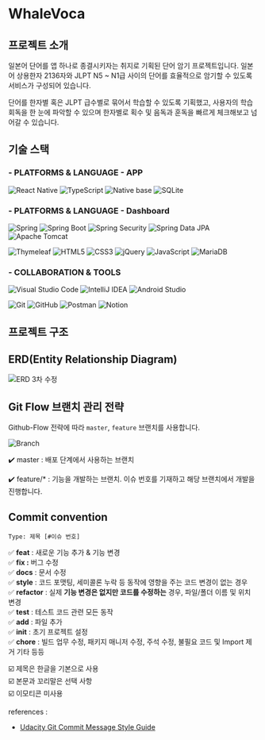 # WhaleVoca

## 프로젝트 소개

일본어 단어를 앱 하나로 종결시키자는 취지로 기획된 단어 암기 프로젝트입니다.
일본어 상용한자 2136자와 JLPT N5 ~ N1급 사이의 단어를 효율적으로 암기할 수 있도록 서비스가 구성되어 있습니다.

단어를 한자별 혹은 JLPT 급수별로 묶어서 학습할 수 있도록 기획했고, 사용자의 학습 회독을 한 눈에 파악할 수 있으며
한자별로 획수 및 음독과 훈독을 빠르게 체크해보고 넘어갈 수 있습니다.

## 기술 스택


### - PLATFORMS & LANGUAGE - APP
![React Native](https://img.shields.io/badge/React%20Native-61DAFB.svg?&style=for-the-badge&logo=React&logoColor=white)
![TypeScript](https://img.shields.io/badge/TypeScript-3178C6.svg?&style=for-the-badge&logo=TypeScript&logoColor=white)
![Native base](https://img.shields.io/badge/Nativebase-65ADF1.svg?&style=for-the-badge&logo=NativeScript&logoColor=white)
![SQLite](https://img.shields.io/badge/SQLite-003B57.svg?&style=for-the-badge&logo=SQLite&logoColor=white)

### - PLATFORMS & LANGUAGE - Dashboard
![Spring](https://img.shields.io/badge/Spring-6DB33F.svg?&style=for-the-badge&logo=Spring&logoColor=white)
![Spring Boot](https://img.shields.io/badge/Spring%20Boot-6DB33F.svg?&style=for-the-badge&logo=Spring%20Boot&logoColor=white)
![Spring Security](https://img.shields.io/badge/Spring%20Security-6DB33F.svg?&style=for-the-badge&logo=Spring%20Security&logoColor=white)
![Spring Data JPA](https://img.shields.io/badge/Spring%20Data%20JPA-6DB33F.svg?&style=for-the-badge&logo=Jameson&logoColor=white)
![Apache Tomcat](https://img.shields.io/badge/Apache%20Tomcat-F8DC75.svg?&style=for-the-badge&logo=Apache%20Tomcat&logoColor=white)

![Thymeleaf](https://img.shields.io/badge/Thymeleaf-005F0F.svg?&style=for-the-badge&logo=Thymeleaf&logoColor=white)
![HTML5](https://img.shields.io/badge/HTML5-E34F26.svg?&style=for-the-badge&logo=HTML5&logoColor=white)
![CSS3](https://img.shields.io/badge/CSS3-1572B6.svg?&style=for-the-badge&logo=CSS3&logoColor=white)
![jQuery](https://img.shields.io/badge/jQuery-0769AD.svg?&style=for-the-badge&logo=jQuery&logoColor=white)
![JavaScript](https://img.shields.io/badge/JavaScript-F7DF1E.svg?&style=for-the-badge&logo=JavaScript&logoColor=white)
![MariaDB](https://img.shields.io/badge/MariaDB-003545.svg?&style=for-the-badge&logo=MariaDB&logoColor=white)

### - COLLABORATION & TOOLS

![Visual Studio Code](https://img.shields.io/badge/Visual%20Studio%20Code-007ACC.svg?&style=for-the-badge&logo=Visual%20Studio%20Code&logoColor=white)
![IntelliJ IDEA](https://img.shields.io/badge/IntelliJ%20IDEA-0071C5.svg?&style=for-the-badge&logo=IntelliJ%20IDEA&logoColor=white)
![Android Studio](https://img.shields.io/badge/Android%20Studio-3DDC84.svg?&style=for-the-badge&logo=Android%20Studio&logoColor=white)

![Git](https://img.shields.io/badge/Git-F05032.svg?&style=for-the-badge&logo=Git&logoColor=white)
![GitHub](https://img.shields.io/badge/GitHub-181717.svg?&style=for-the-badge&logo=GitHub&logoColor=white)
![Postman](https://img.shields.io/badge/Postman-FF6C37.svg?&style=for-the-badge&logo=Postman&logoColor=white)
![Notion](https://img.shields.io/badge/Notion-000000.svg?&style=for-the-badge&logo=Notion&logoColor=white)


## 프로젝트 구조

## ERD(Entity Relationship Diagram)

![ERD 3차 수정](https://github.com/coldrain-f/whale-voca/assets/102038572/f70a53a2-6eea-4d17-bad7-6b0c587d94de)



## Git Flow 브랜치 관리 전략

Github-Flow 전략에 따라 `master`, `feature` 브랜치를 사용합니다.

![Branch](https://github.com/coldrain-f/whale-voca/assets/102038572/7122c78d-6bb6-4198-8822-bc0a429aebf0)

  
✔️ master : 배포 단계에서 사용하는 브랜치  

✔️ feature/* : 기능을 개발하는 브랜치. 이슈 번호를 기재하고 해당 브랜치에서 개발을 진행합니다.
  

## Commit convention 

```
Type: 제목 [#이슈 번호]
```

✅ **feat** : 새로운 기능 추가 & 기능 변경  
✅ **fix :** 버그 수정  
✅ **docs** : 문서 수정  
✅ **style** : 코드 포맷팅, 세미콜론 누락 등 동작에 영향을 주는 코드 변경이 없는 경우  
✅ **refactor** : 실제 **기능 변경은 없지만 코드를 수정하는** 경우, 파일/폴더 이름 및 위치 변경  
✅ **test** : 테스트 코드 관련 모든 동작  
✅ **add** : 파일 추가  
✅ **init** : 초기 프로젝트 설정  
✅ **chore** : 빌드 업무 수정, 패키지 매니저 수정, 주석 수정, 불필요 코드 및 Import 제거 기타 등등      

☑️ 제목은 한글을 기본으로 사용  
☑️ 본문과 꼬리말은 선택 사항  
☑️ 이모티콘 미사용    

references :  
- [Udacity Git Commit Message Style Guide](https://udacity.github.io/git-styleguide/)
